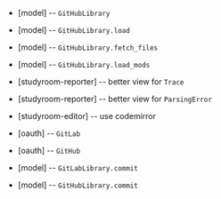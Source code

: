 - [model] -- `GitHubLibrary`
- [model] -- `GitHubLibrary.load`
- [model] -- `GitHubLibrary.fetch_files`
- [model] -- `GitHubLibrary.load_mods`

- [studyroom-reporter] -- better view for `Trace`
- [studyroom-reporter] -- better view for `ParsingError`

- [studyroom-editor] -- use codemirror

- [oauth] -- `GitLab`
- [oauth] -- `GitHub`

- [model] -- `GitLabLibrary.commit`
- [model] -- `GitHubLibrary.commit`
